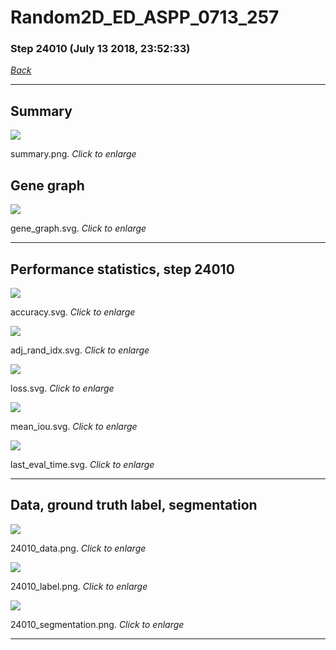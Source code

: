 # Random2D_ED_ASPP_0713_257

### Step 24010 (July 13 2018, 23:52:33)

[_Back_](..)

---

## Summary

<div class="images"><a href="media/summary.png"><img  src="media/summary.png" align="center"></a><p>summary.png. <i>Click to enlarge</i></p></div>

## Gene graph

<div class="images"><a href="media/gene_graph.svg"><img  src="media/gene_graph.svg" align="center"></a><p>gene_graph.svg. <i>Click to enlarge</i></p></div>

---

## Performance statistics, step 24010

<div class="images"><a href="media/accuracy.svg"><img class="mini" src="media/accuracy.svg" align="center"></a><p>accuracy.svg. <i>Click to enlarge</i></p></div>
<div class="images"><a href="media/adj_rand_idx.svg"><img class="mini" src="media/adj_rand_idx.svg" align="center"></a><p>adj_rand_idx.svg. <i>Click to enlarge</i></p></div>
<div class="images"><a href="media/loss.svg"><img class="mini" src="media/loss.svg" align="center"></a><p>loss.svg. <i>Click to enlarge</i></p></div>
<div class="images"><a href="media/mean_iou.svg"><img class="mini" src="media/mean_iou.svg" align="center"></a><p>mean_iou.svg. <i>Click to enlarge</i></p></div>
<div class="images"><a href="media/last_eval_time.svg"><img class="mini" src="media/last_eval_time.svg" align="center"></a><p>last_eval_time.svg. <i>Click to enlarge</i></p></div>

---

## Data, ground truth label, segmentation

<div class="images"><a href="media/24010_data.png"><img class="mini" src="media/24010_data.png" align="center"></a><p>24010_data.png. <i>Click to enlarge</i></p></div>
<div class="images"><a href="media/24010_label.png"><img class="mini" src="media/24010_label.png" align="center"></a><p>24010_label.png. <i>Click to enlarge</i></p></div>
<div class="images"><a href="media/24010_segmentation.png"><img class="mini" src="media/24010_segmentation.png" align="center"></a><p>24010_segmentation.png. <i>Click to enlarge</i></p></div>

---


